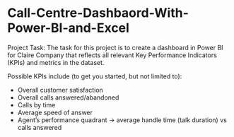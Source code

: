 # Call-Centre-Dashbaord-With-Power-BI-and-Excel
Project Task: The task for this project is to create a dashboard in Power BI for Claire Company that reflects all relevant Key Performance Indicators (KPIs) and metrics in the dataset.

Possible KPIs include (to get you started, but not limited to):

  * Overall customer satisfaction
  * Overall calls answered/abandoned
  * Calls by time
  * Average speed of answer
  * Agent’s performance quadrant -> average handle time (talk duration) vs calls answered
